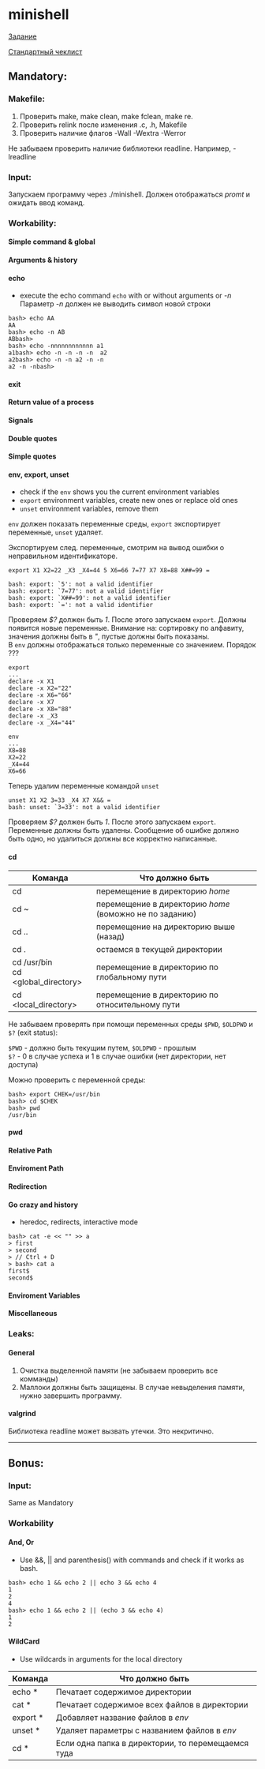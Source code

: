 # minishell
[Задание](https://cdn.intra.42.fr/pdf/pdf/43461/en.subject.pdf)

[Стандартный чеклист](https://github.com/mharriso/school21-checklists/blob/master/ng_3_minishell.pdf)

## Mandatory:
### Makefile:
1. Проверить make, make clean, make fclean, make re.
2. Проверить relink после изменения .c, .h, Makefile
3. Проверить наличие флагов -Wall -Wextra -Werror

Не забываем проверить наличие библиотеки readline. Например, -lreadline

### Input:

Запускаем программу через ./minishell. Должен отображаться *promt* и ожидать ввод команд.

### Workability:
#### Simple command & global

#### Arguments & history


#### echo
- execute the echo command `echo` with or without arguments or *-n*
Параметр *-n* должен не выводить символ новой строки
```
bash> echo AA
AA
bash> echo -n AB
ABbash>
bash> echo -nnnnnnnnnnnn a1
a1bash> echo -n -n -n -n  a2
a2bash> echo -n -n a2 -n -n
a2 -n -nbash>
```

#### exit

#### Return value of a process

#### Signals

#### Double quotes

#### Simple quotes

#### env, export, unset
- check if the `env` shows you the current environment variables
- `export` environment variables, create new ones or replace old ones
- `unset` environment variables, remove them

`env` должен показать переменные среды, `export` экспортирует переменные, `unset` удаляет.

Экспортируем след. переменные, смотрим на вывод ошибки о неправильном идентификаторе. 
```
export X1 X2=22 _X3 _X4=44 5 X6=66 7=77 X7 X8=88 X##=99 =

bash: export: `5': not a valid identifier
bash: export: `7=77': not a valid identifier
bash: export: `X##=99': not a valid identifier
bash: export: `=': not a valid identifier
```
Проверяем *$?* должен быть *1*. После этого запускаем `export`. Должны появится новые переменные. Внимание на: сортировку по алфавиту, значения должны быть в *"*, пустые должны быть показаны. </br>
В `env` должны отображаться только переменные со значением. Порядок ???
```
export
...
declare -x X1
declare -x X2="22"
declare -x X6="66"
declare -x X7
declare -x X8="88"
declare -x _X3
declare -x _X4="44"

env
...
X8=88
X2=22
_X4=44
X6=66
```
Теперь удалим переменные командой `unset`

```
unset X1 X2 3=33 _X4 X7 X&& =
bash: unset: `3=33': not a valid identifier
```
Проверяем *$?* должен быть *1*. После этого запускаем `export`. Переменные должны быть удалены. Сообщение об ошибке должно быть одно, но удалиться должны все корректно написанные. 



#### cd


Команда | Что должно быть
--- | ---
cd  | перемещение в директорию *home*
cd ~ | перемещение в директорию *home* (воможно не по заданию)
cd .. | перемещение на директорию выше (назад)
cd . | остаемся в текущей директории
cd /usr/bin </br> cd <global_directory> | перемещение в директорию по глобальному пути
cd \<local_directory> | перемещение в директорию по относительному пути

Не забываем проверять при помощи переменных среды `$PWD`, `$OLDPWD` и `$?` (exit status):

`$PWD` - должно быть текущим путем, `$OLDPWD` - прошлым </br>
`$?` - 0 в случае успеха и 1 в случае ошибки (нет директории, нет доступа)

Можно проверить с переменной среды:
```
bash> export CHEK=/usr/bin
bash> cd $CHEK
bash> pwd
/usr/bin
```
#### pwd

#### Relative Path

#### Enviroment Path

#### Redirection

#### Go crazy and history

- heredoc, redirects, interactive mode
```
bash> cat -e << "" >> a
> first
> second
> // Ctrl + D 
> bash> cat a
first$
second$
```

#### Enviroment Variables

#### Miscellaneous

### Leaks:
#### General
1. Очистка выделенной памяти (не забываем проверить все комманды)
2. Маллоки должны быть защищены. В случае невыделения памяти, нужно завершить программу.


#### valgrind

Библиотека readline может вызвать утечки. Это некритично.
___
## Bonus:
### Input:
Same as Mandatory

### Workability

#### And, Or
- Use &&, || and parenthesis() with commands and check if it works as bash.
```
bash> echo 1 && echo 2 || echo 3 && echo 4
1
2
4
bash> echo 1 && echo 2 || (echo 3 && echo 4)
1
2
```

#### WildCard
- Use wildcards in arguments for the local directory

Команда | Что должно быть
--- | ---
echo * | Печатает содержимое директории
cat * | Печатает содержимое всех файлов в директории
export * | Добавляет название файлов в *env*
unset * | Удаляет параметры с названием файлов в *env*
cd * | Если одна папка в директории, то перемещаемся туда
